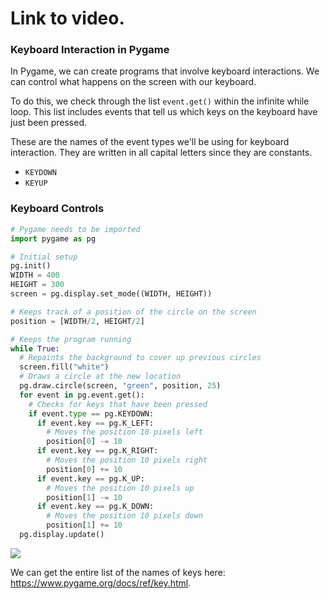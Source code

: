 # Link to video.

### Keyboard Interaction in Pygame

In Pygame, we can create programs that involve keyboard interactions. We can control what happens on the screen with our keyboard. 

To do this, we check through the list `event.get()` within the infinite while loop. This list includes events that tell us which keys on the keyboard have just been pressed.

These are the names of the event types we'll be using for keyboard interaction. They are written in all capital letters since they are constants.

* `KEYDOWN`
* `KEYUP`

### Keyboard Controls

```python
# Pygame needs to be imported
import pygame as pg

# Initial setup
pg.init()
WIDTH = 400
HEIGHT = 300
screen = pg.display.set_mode((WIDTH, HEIGHT))

# Keeps track of a position of the circle on the screen
position = [WIDTH/2, HEIGHT/2]

# Keeps the program running
while True:
  # Repaints the background to cover up previous circles
  screen.fill("white")
  # Draws a circle at the new location
  pg.draw.circle(screen, "green", position, 25)
  for event in pg.event.get():
    # Checks for keys that have been pressed
    if event.type == pg.KEYDOWN:
      if event.key == pg.K_LEFT:
        # Moves the position 10 pixels left
        position[0] -= 10
      if event.key == pg.K_RIGHT:
        # Moves the position 10 pixels right
        position[0] += 10
      if event.key == pg.K_UP:
        # Moves the position 10 pixels up
        position[1] -= 10
      if event.key == pg.K_DOWN:
        # Moves the position 10 pixels down
        position[1] += 10   
  pg.display.update()
```
![](../Images/Pygame_Moving_Circle_V1.gif)

We can get the entire list of the names of keys here: https://www.pygame.org/docs/ref/key.html.
